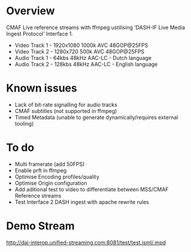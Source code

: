 # Overview

CMAF Live reference streams with ffmpeg ustilising 'DASH-IF Live Media Ingest
Protocol’ Interface 1. 

- Video Track 1 - 1920x1080 1000k AVC 48GOP@25FPS
- Video Track 2 - 1280x720 500k AVC 48GOP@25FPS
- Audio Track 1 - 64kbs 48kHz AAC-LC - Dutch language 
- Audio Track 2 - 128kbs 48kHz AAC-LC - English language

# Known issues
- Lack of bit-rate signalling for audio tracks 
- CMAF subtitles (not supported in ffmpeg)
- Timed Metadata (unable to generate dynamically/requires external tooling)

# To do
- Multi framerate (add 50FPS)
- Enable prft in ffmpeg
- Optimise Encoding profiles/quality
- Optimise Origin configuration
- Add aditional test to video to differentiate between MSS/CMAF Reference streams
- Test Interface 2 DASH ingest with apache rewrite rules

# Demo Stream
http://dai-interop.unified-streaming.com:8081/test/test.isml/.mpd
